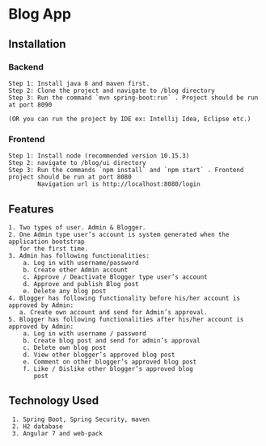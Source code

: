 # Blog App

## Installation

  ### Backend 
    Step 1: Install java 8 and maven first.
    Step 2: Clone the project and navigate to /blog directory
    Step 3: Run the command `mvn spring-boot:run` . Project should be run at port 8090
    
    (OR you can run the project by IDE ex: Intellij Idea, Eclipse etc.)
    
  ### Frontend
    Step 1: Install node (recommended version 10.15.3)
    Step 2: navigate to /blog/ui directory
    Step 3: Run the commands `npm install` and `npm start` . Frontend project should be run at port 8080
            Navigation url is http://localhost:8080/login
    
## Features
    1. Two types of user. Admin & Blogger.
    2. One Admin type user’s account is system generated when the application bootstrap
       for the first time.
    3. Admin has following functionalities:
        a. Log in with username/password
        b. Create other Admin account
        c. Approve / Deactivate Blogger type user’s account
        d. Approve and publish Blog post
        e. Delete any blog post
    4. Blogger has following functionality before his/her account is approved by Admin:
       a. Create own account and send for Admin’s approval.
    5. Blogger has following functionalities after his/her account is approved by Admin:
        a. Log in with username / password
        b. Create blog post and send for admin’s approval
        c. Delete own blog post
        d. View other blogger’s approved blog post
        e. Comment on other blogger’s approved blog post
        f. Like / Dislike other blogger’s approved blog
           post
           
## Technology Used
     1. Spring Boot, Spring Security, maven
     2. H2 database
     3. Angular 7 and web-pack
    
    
